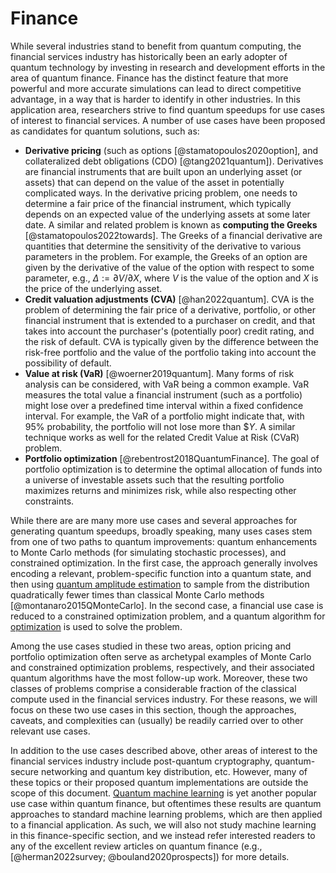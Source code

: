 # Finance

While several industries stand to benefit from quantum computing, the financial services industry has historically been an early adopter of quantum technology by investing in research and development efforts in the area of quantum finance. Finance has the distinct feature that more powerful and more accurate simulations can lead to direct competitive advantage, in a way that is harder to identify in other industries. In this application area, researchers strive to find quantum speedups for use cases of interest to financial services. A number of use cases have been proposed as candidates for quantum solutions, such as:


- **Derivative pricing** (such as options [@stamatopoulos2020option], and collateralized debt obligations (CDO) [@tang2021quantum]). Derivatives are financial instruments that are built upon an underlying asset (or assets) that can depend on the value of the asset in potentially complicated ways. In the derivative pricing problem, one needs to determine a fair price of the financial instrument, which typically depends on an expected value of the underlying assets at some later date. A similar and related problem is known as **computing the Greeks** [@stamatopoulos2022towards]. The Greeks of a financial derivative are quantities that determine the sensitivity of the derivative to various parameters in the problem. For example, the Greeks of an option are given by the derivative of the value of the option with respect to some parameter, e.g., $\Delta:=\partial V/\partial X$, where $V$ is the value of the option and $X$ is the price of the underlying asset.
- **Credit valuation adjustments (CVA)** [@han2022quantum]. CVA is the problem of determining the fair price of a derivative, portfolio, or other financial instrument that is extended to a purchaser on credit, and that takes into account the purchaser's (potentially poor) credit rating, and the risk of default. CVA is typically given by the difference between the risk-free portfolio and the value of the portfolio taking into account the possibility of default.
- **Value at risk (VaR)** [@woerner2019quantum]. Many forms of risk analysis can be considered, with VaR being a common example. VaR measures the total value a financial instrument (such as a portfolio) might lose over a predefined time interval within a fixed confidence interval. For example, the VaR of a portfolio might indicate that, with 95% probability, the portfolio will not lose more than $\$Y$. A similar technique works as well for the related Credit Value at Risk (CVaR) problem.
- **Portfolio optimization** [@rebentrost2018QuantumFinance]. The goal of portfolio optimization is to determine the optimal allocation of funds into a universe of investable assets such that the resulting portfolio maximizes returns and minimizes risk, while also respecting other constraints.


While there are are many more use cases and several approaches for generating quantum speedups, broadly speaking, many uses cases stem from one of two paths to quantum improvements: quantum enhancements to Monte Carlo methods (for simulating stochastic processes), and constrained optimization. In the first case, the approach generally involves encoding a relevant, problem-specific function into a quantum state, and then using [quantum amplitude estimation](../../quantum-algorithmic-primitives/amplitude-amplification-and-estimation/introduction.md#amplitude-amplification-and-estimation) to sample from the distribution quadratically fewer times than classical Monte Carlo methods [@montanaro2015QMonteCarlo]. In the second case, a financial use case is reduced to a constrained optimization problem, and a quantum algorithm for [optimization](../../areas-of-application/continuous-optimization/introduction.md#continuous-optimization) is used to solve the problem.


Among the use cases studied in these two areas, option pricing and portfolio optimization often serve as archetypal examples of Monte Carlo and constrained optimization problems, respectively, and their associated quantum algorithms have the most follow-up work. Moreover, these two classes of problems comprise a considerable fraction of the classical compute used in the financial services industry. For these reasons, we will focus on these two use cases in this section, though the approaches, caveats, and complexities can (usually) be readily carried over to other relevant use cases.


In addition to the use cases described above, other areas of interest to the financial services industry include post-quantum cryptography, quantum-secure networking and quantum key distribution, etc. However, many of these topics or their proposed quantum implementations are outside the scope of this document. [Quantum machine learning](../../areas-of-application/machine-learning-with-classical-data/introduction.md#machine-learning-with-classical-data) is yet another popular use case within quantum finance, but oftentimes these results are quantum approaches to standard machine learning problems, which are then applied to a financial application. As such, we will also not study machine learning in this finance-specific section, and we instead refer interested readers to any of the excellent review articles on quantum finance (e.g., [@herman2022survey; @bouland2020prospects]) for more details. 






